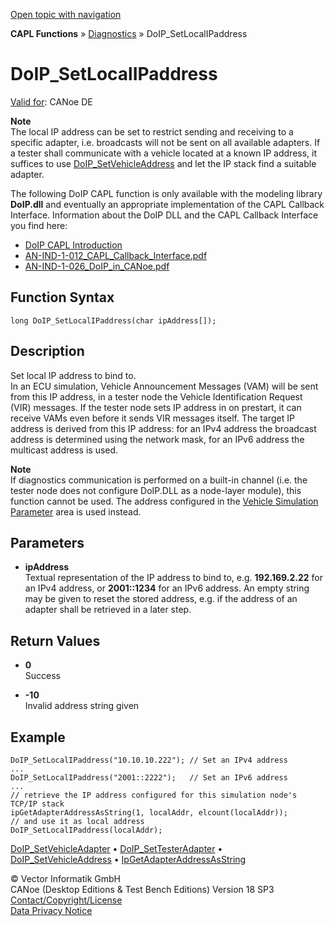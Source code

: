 [Open topic with navigation](../../../../../CANoeDEFamily.htm#Topics/CAPLFunctions/Diagnostics/Functions/CAPLfunctionDoIPSetLocalIPaddress.md)

**CAPL Functions** » [Diagnostics](../CAPLfunctionsDiagnosticsOverview.md) » DoIP_SetLocalIPaddress

# DoIP_SetLocalIPaddress

[Valid for](../../../Shared/FeatureAvailability.md): CANoe DE

**Note**  
The local IP address can be set to restrict sending and receiving to a specific adapter, i.e. broadcasts will not be sent on all available adapters. If a tester shall communicate with a vehicle located at a known IP address, it suffices to use [DoIP_SetVehicleAddress](CAPLfunctionDoIPSetVehicleAddress.md) and let the IP stack find a suitable adapter.

The following DoIP CAPL function is only available with the modeling library **DoIP.dll** and eventually an appropriate implementation of the CAPL Callback Interface. Information about the DoIP DLL and the CAPL Callback Interface you find here:

- [DoIP CAPL Introduction](../CAPLDiagnosticDoIP.md)
- [AN-IND-1-012_CAPL_Callback_Interface.pdf](javascript:startDemoLoader('AN-IND-1-012_CAPL_Callback_Interface.pdf'))
- [AN-IND-1-026_DoIP_in_CANoe.pdf](javascript:startDemoLoader('AN-IND-1-026_DoIP_in_CANoe.pdf'))

## Function Syntax

```plaintext
long DoIP_SetLocalIPaddress(char ipAddress[]);
```

## Description

Set local IP address to bind to.  
In an ECU simulation, Vehicle Announcement Messages (VAM) will be sent from this IP address, in a tester node the Vehicle Identification Request (VIR) messages. If the tester node sets IP address in on prestart, it can receive VAMs even before it sends VIR messages itself. The target IP address is derived from this IP address: for an IPv4 address the broadcast address is determined using the network mask, for an IPv6 address the multicast address is used.

**Note**  
If diagnostics communication is performed on a built-in channel (i.e. the tester node does not configure DoIP.DLL as a node-layer module), this function cannot be used. The address configured in the [Vehicle Simulation Parameter](../../../CANoeCANalyzer/Diagnostics/DoIP/DiagnosticsDoIPNetworkSettings.md) area is used instead.

## Parameters

- **ipAddress**  
  Textual representation of the IP address to bind to, e.g. **192.169.2.22** for an IPv4 address, or **2001::1234** for an IPv6 address. An empty string may be given to reset the stored address, e.g. if the address of an adapter shall be retrieved in a later step.

## Return Values

- **0**  
  Success

- **-10**  
  Invalid address string given

## Example

```plaintext
DoIP_SetLocalIPaddress("10.10.10.222"); // Set an IPv4 address
...
DoIP_SetLocalIPaddress("2001::2222");   // Set an IPv6 address
...
// retrieve the IP address configured for this simulation node's TCP/IP stack
ipGetAdapterAddressAsString(1, localAddr, elcount(localAddr));
// and use it as local address
DoIP_SetLocalIPaddress(localAddr);
```

[DoIP_SetVehicleAdapter](CAPLfunctionDoIPSetVehicleAdapter.md) • [DoIP_SetTesterAdapter](CAPLfunctionDoIPSetTesterAdapter.md) • [DoIP_SetVehicleAddress](CAPLfunctionDoIPSetVehicleAddress.md) • [IpGetAdapterAddressAsString](../../TCPIPAPI/Functions/CAPLfunctionIPGetAdapterAddressAsString.md)

© Vector Informatik GmbH  
CANoe (Desktop Editions & Test Bench Editions) Version 18 SP3  
[Contact/Copyright/License](../../../Shared/ContactCopyrightLicense.md)  
[Data Privacy Notice](https://www.vector.com/int/en/company/get-info/privacy-policy/)